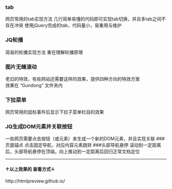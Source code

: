 ### tab
网页常用的tab实现方法
几行简单易懂的代码即可实现tab切换，并且多tab之间不存在冲突
使用jQuery完成的tab，代码量小，易重用与维护
### JQ轮播
简易的轮播实现方法
重在理解轮播原理
### 图片无缝滚动
老旧的特效，有些网站还需要这样的效果，提供四种方向的特效方案  
效果在 “Gundong” 文件夹内
### 下拉菜单
网页常用的鼠标事件后显示下拉子菜单栏目的效果
### JQ生成DOM元素并关联按钮
一些网页需要点击按钮（或元素）来生成一个新的DOM元素，并且实现关联
###页面锚点
点击固定导航，对应内容元素跳转
###头部导航悬停
滚动到一定距离后，头部导航悬停在顶端，向上推动到一定距离后回归正常文档定位
<hr>
<h4>↑以上效果的 查看方式↓</h4>
http://htmlpreview.github.io/
